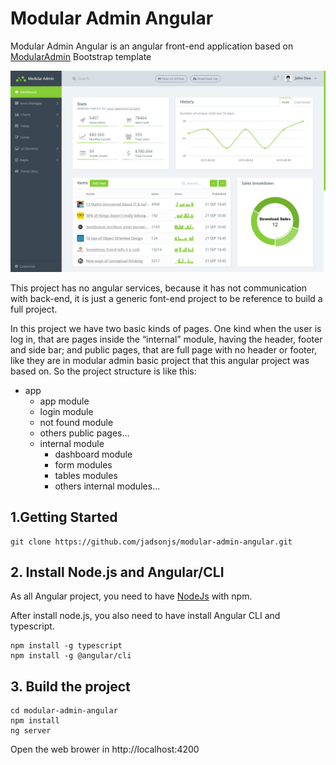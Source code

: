 # Modular Admin Angular

Modular Admin Angular is an angular front-end application based on [ModularAdmin](https://github.com/modularcode/modular-admin-html) Bootstrap template 


![Screenshot](https://github.com/jadsonjs/modular-admin-angular/blob/master/modular-admin-angular/src/assets/modular-admin/assets/demo.png)


This project has no angular services, because it has not communication with back-end, it is just a generic font-end project to be reference to build a full project.

In this project we have two basic kinds of pages. One kind when the user is log in, that are pages inside the “internal” module, having the header, footer and side bar; and public pages, that are full page with no header or footer, like they are in modular admin basic project that this angular project was based on.
	So the project structure is like this:
-	app
	-	app module
	-	login module
	-	not found module
	-	others public pages…
	-	internal module
		-	dashboard module
		-	form modules
		-	tables modules
		-	others internal modules…



## 1.Getting Started

```
git clone https://github.com/jadsonjs/modular-admin-angular.git
```

## 2. Install Node.js and Angular/CLI

As all Angular project, you need to have [NodeJs](https://nodejs.org/en/) with npm. 

After install node.js, you also need to have install Angular CLI and typescript.

```
npm install -g typescript
npm install -g @angular/cli
```

## 3. Build the project

```
cd modular-admin-angular
npm install 
ng server
```

Open the web brower in http://localhost:4200



